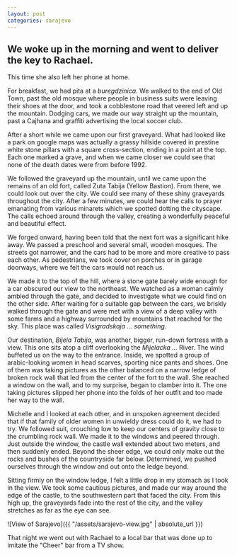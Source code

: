 ```yaml
---
layout: post
categories: sarajevo
---
```


## We woke up in the morning and went to deliver the key to Rachael. 
This time she also left her phone at home.

For breakfast, we had pita at a *buregdzinica*. We walked to the end of Old Town,
past the old mosque where people in business suits were leaving their
shoes at the door, and took a cobblestone road that veered left and up the 
mountain. Dodging cars, we made our way straight up the mountain, past a
Cajhana and graffiti advertising the local soccer club. 

After a short while we came upon our first graveyard. What had looked like a
park on google maps was actually a grassy hillside covered in prestine 
white stone pillars with a square cross-section, ending in a point at the top. 
Each one marked a grave, and when we came closer we could see that none of the 
death dates were from before 1992. 

We followed the graveyard up the mountain, until we came upon the remains
of an old fort, called Zuta Tabija (Yellow Bastion). From there, we could
look out over the city. We could see many of these shiny graveyards throughout
the city. After a few minutes, we could hear the calls to prayer emanating
from various minarets which we spotted dotting the cityscape. The calls
echoed around through the valley, creating a wonderfully peaceful and beautiful
effect.

We forged onward, having been told that the next fort was a significant hike
away. We passed a preschool and several small, wooden mosques. The streets
got narrower, and the cars had to be more and more creative to pass each other.
As pedestrians, we took cover on porches or in garage doorways, where we felt
the cars would not reach us.

We made it to the top of the hill, where a stone gate barely wide enough for 
a car obscured our view to the northeast. We watched as a woman calmly ambled
through the gate, and decided to investigate what we could find on the other
side. After waiting for a suitable gap between the cars, we briskly walked
through the gate and were met with a view of a deep valley with some farms and 
a highway surrounded by mountains that reached for the sky. This place was 
called *Visigradskaja &#x2026; something*.

Our destination, *Bijela Tabija*, was another, bigger, run-down fortress with
a view. This one sits atop a cliff overlooking the *Mijelacka &#x2026;* River. The
wind buffeted us on the way to the entrance. Inside, we spotted a group of
arabic-looking women in head scarves, sporting nice pants and shoes. One of 
them was taking pictures as the other balanced on a narrow ledge of broken rock
wall that led from the center of the fort to the wall. She reached a window on
the wall, and to my surprise, began to clamber into it. The one taking pictures
slipped her phone into the folds of her outfit and too made her way to the wall.

Michelle and I looked at each other, and in unspoken agreement decided that if
that family of older women in unwieldy dress could do it, we had to try. We
followed suit, crouching low to keep our centers of gravity close to the
crumbling rock wall. We made it to the windows and peered through. Just outside
the window, the castle wall extended about two meters, and then suddenly ended.
Beyond the sheer edge, we could only make out the rocks and bushes of the 
countryside far below. Determined, we pushed ourselves through the window and
out onto the ledge beyond.

Sitting firmly on the window ledge, I felt a little drop in my stomach as I took
in the view. We took some cautious pictures, and made our way around the edge
of the castle, to the southwestern part that faced the city. From this high up,
the graveyards fade into the rest of the city, and the valley stretches as far
as the eye can see.

![View of Sarajevo]({{ "/assets/sarajevo-view.jpg" | absolute_url }})

That night we went out with Rachael to a local bar that was done up to imitate
the "Cheer" bar from a TV show. 

